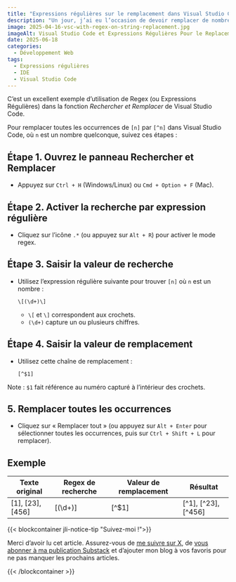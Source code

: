 ```yaml
---
title: "Expressions régulières sur le remplacement dans Visual Studio Code"
description: "Un jour, j’ai eu l’occasion de devoir remplacer de nombreux [n] par des [^n] dans un document."
image: 2025-04-16-vsc-with-regex-on-string-replacement.jpg
imageAlt: Visual Studio Code et Expressions Régulières Pour le Replacement de Chaînes de Caractères
date: 2025-06-18
categories:
  - Développement Web
tags:
  - Expressions régulières
  - IDE
  - Visual Studio Code
---
```


C’est un excellent exemple d’utilisation de Regex (ou Expressions Régulières) dans la fonction _Rechercher et Remplacer_ de Visual Studio Code.

Pour remplacer toutes les occurrences de `[n]` par `[^n]` dans Visual Studio Code, où `n` est un nombre quelconque, suivez ces étapes :

## Étape 1. Ouvrez le panneau Rechercher et Remplacer

- Appuyez sur `Ctrl + H` (Windows/Linux) ou `Cmd + Option + F` (Mac).

## Étape 2. Activer la recherche par expression régulière

- Cliquez sur l’icône `.*` (ou appuyez sur `Alt + R`) pour activer le mode regex.

## Étape 3. Saisir la valeur de recherche

- Utilisez l’expression régulière suivante pour trouver `[n]` où `n` est un nombre :

  ```plaintext
  \[(\d+)\]
  ```

  - `\[` et `\]` correspondent aux crochets.
  - `(\d+)` capture un ou plusieurs chiffres.

## Étape 4. Saisir la valeur de remplacement

- Utilisez cette chaîne de remplacement :

  ```plaintext
  [^$1]
  ```

Note : `$1` fait référence au numéro capturé à l’intérieur des crochets.

## 5. Remplacer toutes les occurrences

- Cliquez sur « Remplacer tout » (ou appuyez sur `Alt + Enter` pour sélectionner toutes les occurrences, puis sur `Ctrl + Shift + L` pour remplacer).

## Exemple

| Texte original   | Regex de recherche | Valeur de remplacement | Résultat            |
| ---------------- | ------------------ | ---------------------- | ------------------- |
| [1], [23], [456] | \[(\d+)\]          | [^$1]                  | [^1], [^23], [^456] |

{{< blockcontainer jli-notice-tip "Suivez-moi !">}}

Merci d’avoir lu cet article. Assurez-vous de [me suivre sur X](https://x.com/LitzlerJeremie), de [vous abonner à ma publication Substack](https://iamjeremie.substack.com/) et d’ajouter mon blog à vos favoris pour ne pas manquer les prochains articles.

{{< /blockcontainer >}}
